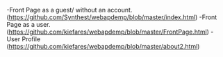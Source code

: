 
-Front Page as a guest/ without an account. (https://github.com/Synthest/webapdemp/blob/master/index.html)
-Front Page as a user. (https://github.com/kiefares/webapdemp/blob/master/FrontPage.html)
-User Profile (https://github.com/kiefares/webapdemp/blob/master/about2.html)
